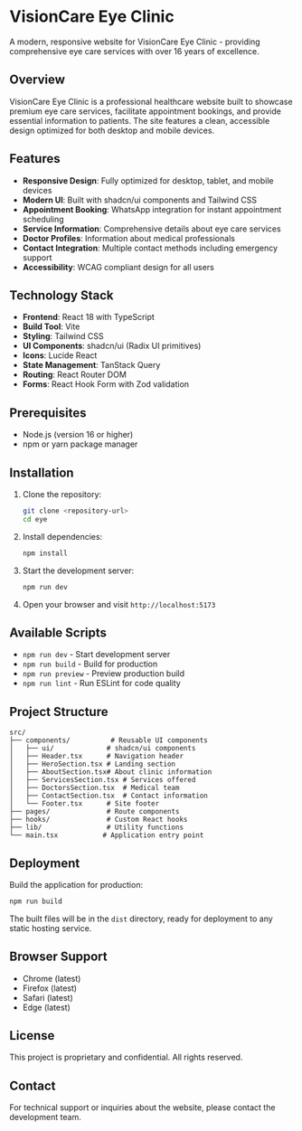 # VisionCare Eye Clinic

A modern, responsive website for VisionCare Eye Clinic - providing comprehensive eye care services with over 16 years of excellence.

## Overview

VisionCare Eye Clinic is a professional healthcare website built to showcase premium eye care services, facilitate appointment bookings, and provide essential information to patients. The site features a clean, accessible design optimized for both desktop and mobile devices.

## Features

- **Responsive Design**: Fully optimized for desktop, tablet, and mobile devices
- **Modern UI**: Built with shadcn/ui components and Tailwind CSS
- **Appointment Booking**: WhatsApp integration for instant appointment scheduling
- **Service Information**: Comprehensive details about eye care services
- **Doctor Profiles**: Information about medical professionals
- **Contact Integration**: Multiple contact methods including emergency support
- **Accessibility**: WCAG compliant design for all users

## Technology Stack

- **Frontend**: React 18 with TypeScript
- **Build Tool**: Vite
- **Styling**: Tailwind CSS
- **UI Components**: shadcn/ui (Radix UI primitives)
- **Icons**: Lucide React
- **State Management**: TanStack Query
- **Routing**: React Router DOM
- **Forms**: React Hook Form with Zod validation

## Prerequisites

- Node.js (version 16 or higher)
- npm or yarn package manager

## Installation

1. Clone the repository:
   ```bash
   git clone <repository-url>
   cd eye
   ```

2. Install dependencies:
   ```bash
   npm install
   ```

3. Start the development server:
   ```bash
   npm run dev
   ```

4. Open your browser and visit `http://localhost:5173`

## Available Scripts

- `npm run dev` - Start development server
- `npm run build` - Build for production
- `npm run preview` - Preview production build
- `npm run lint` - Run ESLint for code quality

## Project Structure

```
src/
├── components/          # Reusable UI components
│   ├── ui/             # shadcn/ui components
│   ├── Header.tsx      # Navigation header
│   ├── HeroSection.tsx # Landing section
│   ├── AboutSection.tsx# About clinic information
│   ├── ServicesSection.tsx # Services offered
│   ├── DoctorsSection.tsx  # Medical team
│   ├── ContactSection.tsx  # Contact information
│   └── Footer.tsx      # Site footer
├── pages/              # Route components
├── hooks/              # Custom React hooks
├── lib/                # Utility functions
└── main.tsx           # Application entry point
```

## Deployment

Build the application for production:

```bash
npm run build
```

The built files will be in the `dist` directory, ready for deployment to any static hosting service.

## Browser Support

- Chrome (latest)
- Firefox (latest)
- Safari (latest)
- Edge (latest)

## License

This project is proprietary and confidential. All rights reserved.

## Contact

For technical support or inquiries about the website, please contact the development team.